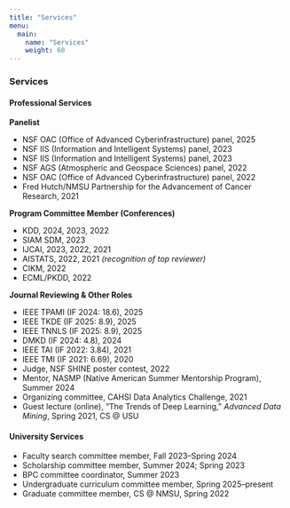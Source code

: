 ```yaml
---
title: "Services"
menu:
  main:
    name: "Services"
    weight: 60
---
```


### Services

#### Professional Services

**Panelist**
- NSF OAC (Office of Advanced Cyberinfrastructure) panel, 2025  
- NSF IIS (Information and Intelligent Systems) panel, 2023  
- NSF IIS (Information and Intelligent Systems) panel, 2023  
- NSF AGS (Atmospheric and Geospace Sciences) panel, 2022  
- NSF OAC (Office of Advanced Cyberinfrastructure) panel, 2022  
- Fred Hutch/NMSU Partnership for the Advancement of Cancer Research, 2021

**Program Committee Member (Conferences)**
- KDD, 2024, 2023, 2022  
- SIAM SDM, 2023  
- IJCAI, 2023, 2022, 2021  
- AISTATS, 2022, 2021 *(recognition of top reviewer)*  
- CIKM, 2022  
- ECML/PKDD, 2022

**Journal Reviewing & Other Roles**
- IEEE TPAMI (IF 2024: 18.6), 2025  
- IEEE TKDE (IF 2025: 8.9), 2025  
- IEEE TNNLS (IF 2025: 8.9), 2025  
- DMKD (IF 2024: 4.8), 2024  
- IEEE TAI (IF 2022: 3.84), 2021  
- IEEE TMI (IF 2021: 6.69), 2020  
- Judge, NSF SHINE poster contest, 2022  
- Mentor, NASMP (Native American Summer Mentorship Program), Summer 2024  
- Organizing committee, CAHSI Data Analytics Challenge, 2021  
- Guest lecture (online), “The Trends of Deep Learning,” *Advanced Data Mining*, Spring 2021, CS @ USU

#### University Services
- Faculty search committee member, Fall 2023–Spring 2024  
- Scholarship committee member, Summer 2024; Spring 2023  
- BPC committee coordinator, Summer 2023  
- Undergraduate curriculum committee member, Spring 2025–present  
- Graduate committee member, CS @ NMSU, Spring 2022
